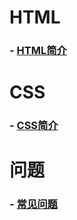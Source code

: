 
# HTML
### - [HTML简介](https://github.com/yancongcong1/blog/tree/master/html+css+javascript/html/简介.md)

# CSS
### - [CSS简介](https://github.com/yancongcong1/blog/tree/master/html+css+javascript/css/简介.md)

# 问题
### - [常见问题](https://github.com/yancongcong1/blog/tree/master/html+css+javascript/problems/简介.md)